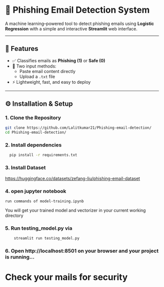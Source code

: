 # 🚨 Phishing Email Detection System

A machine learning–powered tool to detect phishing emails using **Logistic Regression** with a simple and interactive **Streamlit** web interface.

---

## 📌 Features

- ✅ Classifies emails as **Phishing (1)** or **Safe (0)**
- 📄 Two input methods:
  - Paste email content directly
  - Upload a `.txt` file
- ⚡ Lightweight, fast, and easy to deploy

---

## ⚙️ Installation & Setup

### 1. Clone the Repository

```bash
git clone https://github.com/Lalitkumar21/Phishing-email-detection/
cd Phishing-email-detection/
```
### 2. Install dependencies
   ```bash
     pip install -r requirements.txt
   ```
### 3. Install Dataset
https://huggingface.co/datasets/zefang-liu/phishing-email-dataset
### 4. open jupyter notebook
    run commands of model-training.ipynb
You will get your trained model and vectorizer in your current working directory
### 5. Run testing_model.py via
```bash
    streamlit run testing_model.py
```
### 6. Open http://localhost:8501 on your browser and your project is running...

# Check your mails for security
